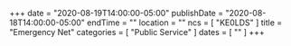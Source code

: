 +++
date = "2020-08-19T14:00:00-05:00"
publishDate = "2020-08-18T14:00:00-05:00"
endTime = ""
location = ""
ncs = [ "KE0LDS" ]
title = "Emergency Net"
categories = [ "Public Service" ]
dates = [ "" ]
+++
